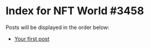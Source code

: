 # Index for NFT World #3458
Posts will be displayed in the order below:

- [Your first post](./001-first.md)

